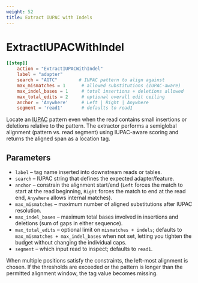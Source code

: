 ```yaml
---
weight: 52
title: Extract IUPAC with Indels
---
```


# ExtractIUPACWithIndel

```toml
[[step]]
    action = "ExtractIUPACWithIndel"
    label = "adapter"
    search = "AGTC"        # IUPAC pattern to align against
    max_mismatches = 1      # allowed substitutions (IUPAC-aware)
    max_indel_bases = 1     # total insertions + deletions allowed
    max_total_edits = 2     # optional overall edit ceiling
    anchor = 'Anywhere'     # Left | Right | Anywhere
    segment = 'read1'       # defaults to read1
```

Locate an [IUPAC](https://doi.org/10.1093%2Fnar%2F13.9.3021) pattern even when the read contains small insertions or deletions relative to the pattern. The extractor performs a semiglobal alignment (pattern vs. read segment) using IUPAC-aware scoring and returns the aligned span as a location tag.

## Parameters

- `label` – tag name inserted into downstream reads or tables.
- `search` – IUPAC string that defines the expected adapter/feature.
- `anchor` – constrain the alignment start/end (`Left` forces the match to start at the read beginning, `Right` forces the match to end at the read end, `Anywhere` allows internal matches).
- `max_mismatches` – maximum number of aligned substitutions after IUPAC resolution.
- `max_indel_bases` – maximum total bases involved in insertions and deletions (sum of gaps in either sequence).
- `max_total_edits` – optional limit on `mismatches + indels`; defaults to `max_mismatches + max_indel_bases` when not set, letting you tighten the budget without changing the individual caps.
- `segment` – which input read to inspect; defaults to `read1`.

When multiple positions satisfy the constraints, the left-most alignment is chosen. If the thresholds are exceeded or the pattern is longer than the permitted alignment window, the tag value becomes missing.
